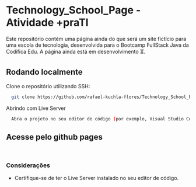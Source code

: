 # Technology_School_Page - Atividade +praTI

Este repositório contém uma página ainda do que será um site fictício para uma escola de tecnologia, desenvolvida para o Bootcamp FullStack Java da Codifica Edu. A página ainda está em desenvolvimento ⏳.

## Rodando localmente

Clone o repositório utilizando SSH:

```bash
  git clone https://github.com/rafael-kuchla-flores/Technology_School_Page.git
```


Abrindo com Live Server

```bash
  Abra o projeto no seu editor de código (por exemplo, Visual Studio Code) e clique com o botão direito no arquivo index.html e selecione "Open with Live Server".
```


## Acesse pelo github pages

```bash
  
```

### Considerações

- Certifique-se de ter o Live Server instalado no seu editor de código.

